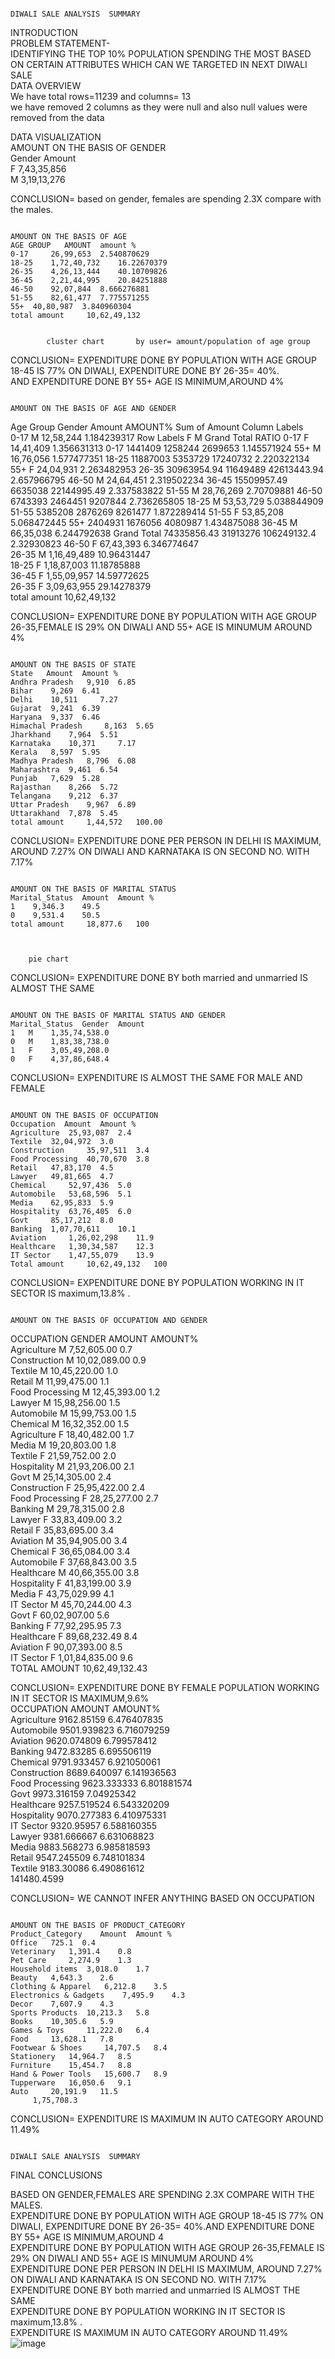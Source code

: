                                                                                                                                      DIWALI SALE ANALYSIS  SUMMARY																					
INTRODUCTION																					
PROBLEM STATEMENT-																					
IDENTIFYING THE TOP 10% POPULATION SPENDING THE MOST BASED ON CERTAIN ATTRIBUTES WHICH CAN WE TARGETED IN NEXT DIWALI SALE																					
DATA OVERVIEW																					
We have total rows=11239 and columns= 13																					
we have removed 2 columns as they were null and also null values were removed from the data																					
																					
DATA VISUALIZATION																					
                                                                                                         AMOUNT ON THE BASIS OF GENDER																					
	Gender                                 	Amount																			
	F	 7,43,35,856 																			
	M	 3,19,13,276 																			
																					
																					
																					
																					
																					
																					
																					
																					
																					
CONCLUSION= based on gender, females are spending 2.3X compare with the males.																					
																					
																					
																					
                                                                                                         AMOUNT ON THE BASIS OF AGE																					
	AGE GROUP	AMOUNT	amount %																		
	0-17	 26,99,653 	2.540870629																		
	18-25	 1,72,40,732 	16.22670379																		
	26-35	 4,26,13,444 	40.10709826																		
	36-45	 2,21,44,995 	20.84251888																		
	46-50	 92,07,844 	8.666276881																		
	51-55	 82,61,477 	7.775571255																		
	55+	 40,80,987 	3.840960304																		
	total amount	 10,62,49,132 																			
																					
																					
			cluster chart		by user= amount/population of age group																
																					
CONCLUSION= EXPENDITURE DONE BY POPULATION WITH AGE GROUP 18-45 IS 77% ON DIWALI, EXPENDITURE DONE BY 26-35= 40%.																					
	AND EXPENDITURE DONE BY 55+ AGE IS MINIMUM,AROUND 4%																				
																					
																					
                                                                                                         AMOUNT ON THE BASIS OF AGE AND GENDER																					
Age Group	Gender	Amount	AMOUNT%														Sum of Amount	Column Labels			
0-17	M	 12,58,244 	1.184239317														Row Labels	F	M	Grand Total	RATIO
0-17	F	 14,41,409 	1.356631313														0-17	1441409	1258244	2699653	1.145571924
55+	M	 16,76,056 	1.577477351														18-25	11887003	5353729	17240732	2.220322134
55+	F	 24,04,931 	2.263482953														26-35	30963954.94	11649489	42613443.94	2.657966795
46-50	M	 24,64,451 	2.319502234														36-45	15509957.49	6635038	22144995.49	2.337583822
51-55	M	 28,76,269 	2.70709881														46-50	6743393	2464451	9207844	2.736265805
18-25	M	 53,53,729 	5.038844909														51-55	5385208	2876269	8261477	1.872289414
51-55	F	 53,85,208 	5.068472445														55+	2404931	1676056	4080987	1.434875088
36-45	M	 66,35,038 	6.244792638														Grand Total	74335856.43	31913276	106249132.4	2.32930823
46-50	F	 67,43,393 	6.346774647																		
26-35	M	 1,16,49,489 	10.96431447																		
18-25	F	 1,18,87,003 	11.18785888																		
36-45	F	 1,55,09,957 	14.59772625																		
26-35	F	 3,09,63,955 	29.14278379																		
total amount		 10,62,49,132 																			
																					
																					
																					
																					
																					
																					
																					
																					
																					
																					
CONCLUSION= EXPENDITURE DONE BY POPULATION WITH AGE GROUP 26-35,FEMALE IS 29% ON DIWALI AND 55+ AGE IS MINUMUM AROUND 4%																					
																					
																					
																					
                                                                                                         AMOUNT ON THE BASIS OF STATE																					
	State	Amount	Amount %																		
	Andhra Pradesh	 9,910 	6.85																		
	Bihar	 9,269 	6.41																		
	Delhi	 10,511 	7.27																		
	Gujarat	 9,241 	6.39																		
	Haryana	 9,337 	6.46																		
	Himachal Pradesh	 8,163 	5.65																		
	Jharkhand	 7,964 	5.51																		
	Karnataka	 10,371 	7.17																		
	Kerala	 8,597 	5.95																		
	Madhya Pradesh	 8,796 	6.08																		
	Maharashtra	 9,461 	6.54																		
	Punjab	 7,629 	5.28																		
	Rajasthan	 8,266 	5.72																		
	Telangana	 9,212 	6.37																		
	Uttar Pradesh	 9,967 	6.89																		
	Uttarakhand	 7,878 	5.45																		
	total amount	 1,44,572 	100.00																		
																					
																					
																					
																					
																					
																					
																					
																					
																					
CONCLUSION= EXPENDITURE DONE PER PERSON IN DELHI IS MAXIMUM, AROUND 7.27% ON DIWALI AND KARNATAKA IS ON SECOND NO. WITH 7.17%																					
																					
																					
																					
                                                                                                         AMOUNT ON THE BASIS OF MARITAL STATUS																					
	Marital_Status	Amount	Amount %																		
	1	 9,346.3 	49.5																		
	0	 9,531.4 	50.5																		
	total amount	 18,877.6 	100																		
																					
																					
																					
		pie chart																			
																					
																					
																					
																					
																					
																					
																					
																					
CONCLUSION=   EXPENDITURE DONE BY both married and unmarried IS ALMOST THE SAME																					
																					
																					
																					
                                                                                                         AMOUNT ON THE BASIS OF MARITAL STATUS AND GENDER																					
	Marital_Status	Gender	Amount																		
	1	M	 1,35,74,538.0 																		
	0	M	 1,83,38,738.0 																		
	1	F	 3,05,49,208.0 																		
	0	F	 4,37,86,648.4 																		
																					
																					
																					
																					
																					
																					
																					
																					
																					
																					
CONCLUSION=   EXPENDITURE IS ALMOST THE SAME FOR MALE AND FEMALE																					
																					
																					
																					
                                                                                                         AMOUNT ON THE BASIS OF OCCUPATION																					
	Occupation	Amount	Amount %																		
	Agriculture	 25,93,087 	2.4																		
	Textile	 32,04,972 	3.0																		
	Construction	 35,97,511 	3.4																		
	Food Processing	 40,70,670 	3.8																		
	Retail	 47,83,170 	4.5																		
	Lawyer	 49,81,665 	4.7																		
	Chemical	 52,97,436 	5.0																		
	Automobile	 53,68,596 	5.1																		
	Media	 62,95,833 	5.9																		
	Hospitality	 63,76,405 	6.0																		
	Govt	 85,17,212 	8.0																		
	Banking	 1,07,70,611 	10.1																		
	Aviation	 1,26,02,298 	11.9																		
	Healthcare	 1,30,34,587 	12.3																		
	IT Sector	 1,47,55,079 	13.9																		
	Total amount	 10,62,49,132 	100																		
																					
																					
																					
																					
																					
																					
																					
																					
																					
CONCLUSION= EXPENDITURE DONE BY POPULATION WORKING IN IT SECTOR IS maximum,13.8% .																					
																					
																					
																					
                                                                                                         AMOUNT ON THE BASIS OF OCCUPATION AND GENDER																					
OCCUPATION	GENDER	AMOUNT	AMOUNT%																		
Agriculture	M	 7,52,605.00 	0.7																		
Construction	M	 10,02,089.00 	0.9																		
Textile	M	 10,45,220.00 	1.0																		
Retail	M	 11,99,475.00 	1.1																		
Food Processing	M	 12,45,393.00 	1.2																		
Lawyer	M	 15,98,256.00 	1.5																		
Automobile	M	 15,99,753.00 	1.5																		
Chemical	M	 16,32,352.00 	1.5																		
Agriculture	F	 18,40,482.00 	1.7																		
Media	M	 19,20,803.00 	1.8																		
Textile	F	 21,59,752.00 	2.0																		
Hospitality	M	 21,93,206.00 	2.1																		
Govt	M	 25,14,305.00 	2.4																		
Construction	F	 25,95,422.00 	2.4																		
Food Processing	F	 28,25,277.00 	2.7																		
Banking	M	 29,78,315.00 	2.8																		
Lawyer	F	 33,83,409.00 	3.2																		
Retail	F	 35,83,695.00 	3.4																		
Aviation	M	 35,94,905.00 	3.4																		
Chemical	F	 36,65,084.00 	3.4																		
Automobile	F	 37,68,843.00 	3.5																		
Healthcare	M	 40,66,355.00 	3.8																		
Hospitality	F	 41,83,199.00 	3.9																		
Media	F	 43,75,029.99 	4.1																		
IT Sector	M	 45,70,244.00 	4.3																		
Govt	F	 60,02,907.00 	5.6																		
Banking	F	 77,92,295.95 	7.3																		
Healthcare	F	 89,68,232.49 	8.4																		
Aviation	F	 90,07,393.00 	8.5																		
IT Sector	F	 1,01,84,835.00 	9.6																		
TOTAL AMOUNT		 10,62,49,132.43 																			
																					
																					
CONCLUSION= EXPENDITURE DONE BY FEMALE POPULATION WORKING IN IT SECTOR IS MAXIMUM,9.6%																					
	OCCUPATION	AMOUNT	AMOUNT%																		
	Agriculture	9162.85159	6.476407835																		
	Automobile	9501.939823	6.716079259																		
	Aviation	9620.074809	6.799578412																		
	Banking	9472.83285	6.695506119																		
	Chemical	9791.933457	6.921050061																		
	Construction	8689.640097	6.141936563																		
	Food Processing	9623.333333	6.801881574																		
	Govt	9973.316159	7.04925342																		
	Healthcare	9257.519524	6.543320209																		
	Hospitality	9070.277383	6.410975331																		
	IT Sector	9320.95957	6.588160355																		
	Lawyer	9381.666667	6.631068823																		
	Media	9883.568273	6.985818593																		
	Retail	9547.245509	6.748101834																		
	Textile	9183.30086	6.490861612																		
		141480.4599																			
																					
																					
																					
																					
																					
																					
																					
																					
																					
CONCLUSION=  WE CANNOT INFER ANYTHING BASED ON OCCUPATION																					
																					
																					
																					
																					
                                                                                                         AMOUNT ON THE BASIS OF PRODUCT_CATEGORY																					
	Product_Category	Amount	Amount %																		
	Office	 725.1 	0.4																		
	Veterinary	 1,391.4 	0.8																		
	Pet Care	 2,274.9 	1.3																		
	Household items	 3,018.0 	1.7																		
	Beauty	 4,643.3 	2.6																		
	Clothing & Apparel	 6,212.8 	3.5																		
	Electronics & Gadgets	 7,495.9 	4.3																		
	Decor	 7,607.9 	4.3																		
	Sports Products	 10,213.3 	5.8																		
	Books	 10,305.6 	5.9																		
	Games & Toys	 11,222.0 	6.4																		
	Food	 13,628.1 	7.8																		
	Footwear & Shoes	 14,707.5 	8.4																		
	Stationery	 14,964.7 	8.5																		
	Furniture	 15,454.7 	8.8																		
	Hand & Power Tools	 15,600.7 	8.9																		
	Tupperware	 16,050.6 	9.1																		
	Auto	 20,191.9 	11.5																		
		 1,75,708.3 																			
																					
																					
																					
																					
																					
																					
																					
CONCLUSION= EXPENDITURE IS MAXIMUM IN AUTO CATEGORY AROUND 11.49%																					

                                                                                                                                     DIWALI SALE ANALYSIS  SUMMARY																	
																	
FINAL CONCLUSIONS																	
																	
																	
BASED ON GENDER,FEMALES ARE SPENDING 2.3X COMPARE WITH THE MALES.																	
EXPENDITURE DONE BY POPULATION WITH AGE GROUP 18-45 IS 77% ON DIWALI, EXPENDITURE DONE BY 26-35= 40%.AND EXPENDITURE DONE BY 55+ AGE IS MINIMUM,AROUND 4																	
EXPENDITURE DONE BY POPULATION WITH AGE GROUP 26-35,FEMALE IS 29% ON DIWALI AND 55+ AGE IS MINUMUM AROUND 4%																	
EXPENDITURE DONE PER PERSON IN DELHI IS MAXIMUM, AROUND 7.27% ON DIWALI AND KARNATAKA IS ON SECOND NO. WITH 7.17%																	
EXPENDITURE DONE BY both married and unmarried IS ALMOST THE SAME																	
EXPENDITURE DONE BY POPULATION WORKING IN IT SECTOR IS maximum,13.8% .																	
EXPENDITURE IS MAXIMUM IN AUTO CATEGORY AROUND 11.49%																	
![image](https://github.com/user-attachments/assets/e72bb669-ffc8-4c12-a8c3-cec34f785956)
